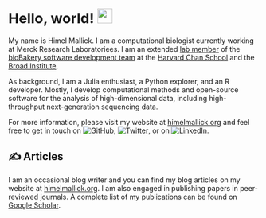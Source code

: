 <!-- All credit to https://towardsdatascience.com/build-a-stunning-readme-for-your-github-profile-9b80434fe5d7 for the awesome tutorial -->


# Hello, world! <img src="https://raw.githubusercontent.com/MartinHeinz/MartinHeinz/master/wave.gif" width="30px">

My name is Himel Mallick. I am a computational biologist currently working at Merck Research Laboratoriees. I am an extended [lab member](https://huttenhower.sph.harvard.edu/) of the [bioBakery software development team](https://github.com/biobakery) at the [Harvard Chan School](https://www.hsph.harvard.edu/) and the [Broad Institute](https://www.broadinstitute.org/). 

As background, I am a Julia enthusiast, a Python explorer, and an R developer. Mostly, I develop computational methods and open-source software for the analysis of high-dimensional data, including high-throughput next-generation sequencing data. 

For more information, please visit my website at [himelmallick.org](http://himelmallick.org) and feel free to get in touch on [![GitHub][1.1]][1], [![Twitter][1.2]][2], or on [![LinkedIn][1.3]][3].

## &#x270d; Articles

I am an occasional blog writer and you can find my blog articles on my website at [himelmallick.org](http://himelmallick.org). I am also engaged in publishing papers in peer-reviewed journals. A complete list of my publications can be found on [Google Scholar](https://scholar.google.com/citations?user=twbXG-wAAAAJ&hl=en).

<!-- Icons -->

[1.1]: http://i.imgur.com/9I6NRUm.png (github icon without padding)
[1.2]: http://i.imgur.com/wWzX9uB.png (twitter icon without padding)
[1.3]: https://raw.githubusercontent.com/MartinHeinz/MartinHeinz/master/linkedin-3-16.png (LinkedIn icon without padding)


<!-- Links to your social media accounts -->

[1]: https://github.com/himelmallick/
[2]: https://twitter.com/Mallick_Himel
[3]: https://www.linkedin.com/in/mallickhimel/

